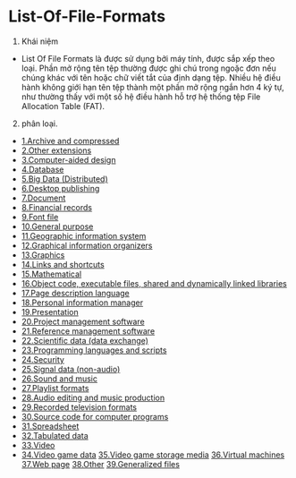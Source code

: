 # List-Of-File-Formats


1. Khái niệm
- List Of File Formats là  được sử dụng bởi máy tính, được sắp xếp theo loại. Phần mở rộng tên tệp thường được ghi chú trong ngoặc đơn nếu chúng khác với tên hoặc chữ viết tắt của định dạng tệp. Nhiều hệ điều hành không giới hạn tên tệp thành một phần mở rộng ngắn hơn 4 ký tự, như thường thấy với một số hệ điều hành hỗ trợ hệ thống tệp File Allocation Table (FAT).
2. phân loại.
- [1.Archive and compressed]()
- [2.Other extensions]()
- [3.Computer-aided design]()
- [4.Database]()
- [5.Big Data (Distributed)]()
- [6.Desktop publishing]()
- [7.Document]()
- [8.Financial records]()
- [9.Font file]()
- [10.General purpose]()
- [11.Geographic information system]()
- [12.Graphical information organizers]()
- [13.Graphics]()
- [14.Links and shortcuts]()
- [15.Mathematical]()
- [16.Object code, executable files, shared and dynamically linked libraries]()
- [17.Page description language]()
- [18.Personal information manager]()
- [19.Presentation]()
- [20.Project management software]()
- [21.Reference management software]()
- [22.Scientific data (data exchange)]()
- [23.Programming languages and scripts]()
- [24.Security]()
- [25.Signal data (non-audio)]()
- [26.Sound and music]()
- [27.Playlist formats]()
- [28.Audio editing and music production]()
- [29.Recorded television formats]()
- [30.Source code for computer programs]()
- [31.Spreadsheet]()
- [32.Tabulated data]()
- [33.Video]()
- [34.Video game data]()
[35.Video game storage media]()
[36.Virtual machines]()
[37.Web page]()
[38.Other]()
[39.Generalized files]()

